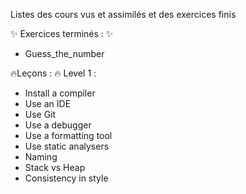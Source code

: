 Listes des cours vus et assimilés et des exercices finis

:sparkles: Exercices terminés : :sparkles:
   - Guess_the_number

:fire:Leçons : :fire:
Level 1 :

   - Install a compiler
   - Use an IDE
   - Use Git
   - Use a debugger
   - Use a formatting tool
   - Use static analysers
   - Naming
   - Stack vs Heap
   - Consistency in style
